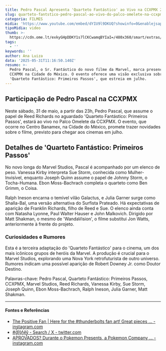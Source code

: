 ```yaml
---
title: Pedro Pascal Apresenta 'Quarteto Fantástico' ao Vivo na CCXPMX 2025
slug: quarteto-fantstico-pedro-pascal-ao-vivo-do-palco-omelete-na-ccxpmx-veja
categoria: FILMES
midia: 'https://www.youtube.com/embed/dYIU9l9DKUQ?showinfo=0&enablejsapi=1'
tipoMidia: video
thumb: >-
  https://cdn.ome.lt/exkyGHpDDKY1s7lCKCwamqBYIaI=/480x360/smart/extras/conteudos/quarteto-fantastico_l4Kg4k9.png
tags:
  - ''
keywords: ''
author: Ana Luiza
data: '2025-05-31T11:16:50.140Z'
resumo: >-
  Pedro Pascal, o Sr. Fantástico do novo filme da Marvel, marca presença na
  CCXPMX na Cidade do México. O evento oferece uma visão exclusiva sobre
  'Quarteto Fantástico: Primeiros Passos', que estreia em julho.
---
```


## Participação de Pedro Pascal na CCXPMX

Neste sábado, 31 de maio, a partir das 23h, Pedro Pascal, que assume o papel de Reed Richards no aguardado 'Quarteto Fantástico: Primeiros Passos', estará ao vivo no Palco Omelete da CCXPMX. O evento, que ocorre no Centro Banamex, na Cidade do México, promete trazer novidades sobre o filme, previsto para chegar aos cinemas em julho.

## Detalhes de 'Quarteto Fantástico: Primeiros Passos'

No novo longa do Marvel Studios, Pascal é acompanhado por um elenco de peso. Vanessa Kirby interpreta Sue Storm, conhecida como Mulher-Invisível, enquanto Joseph Quinn assume o papel de Johnny Storm, o Tocha-Humana. Ebon Moss-Bachrach completa o quarteto como Ben Grimm, o Coisa.

Ralph Ineson encarna o temível vilão Galactus, e Julia Garner surge como Shalla-Bal, uma versão alternativa do Surfista Prateado. Há expectativas de aparição de Franklin Richards, filho de Reed e Sue. O elenco ainda conta com Natasha Lyonne, Paul Walter Hauser e John Malkovich. Dirigido por Matt Shakman, o mesmo de 'WandaVision', o filme substitui Jon Watts, anteriormente à frente do projeto.

### Curiosidades e Rumores

Esta é a terceira adaptação do 'Quarteto Fantástico' para o cinema, um dos mais icônicos grupos de heróis da Marvel. A produção é crucial para o Marvel Studios, explorando uma Nova York retrofuturista de outro universo. Rumores indicam uma possível aparição de Robert Downey Jr. como Doutor Destino.

Palavras-chave: Pedro Pascal, Quarteto Fantástico: Primeiros Passos, CCXPMX, Marvel Studios, Reed Richards, Vanessa Kirby, Sue Storm, Joseph Quinn, Ebon Moss-Bachrach, Ralph Ineson, Julia Garner, Matt Shakman.

---

#### Fontes e Referências

- [The Positive Fan | Here for the #thunderbolts fan art! Great pieces ... - instagram.com](https://www.instagram.com/p/DJcvQ4_P76L/)
- [#d͓̽i͓̽s͓̽n͓̽e͓̽y͓̽ - Search / X - twitter.com](https://twitter.com/search?q=%23d%CC%BD%CD%93i%CC%BD%CD%93s%CC%BD%CD%93n%CC%BD%CD%93e%CC%BD%CD%93y%CC%BD%CD%93&src=hashtag_click)
- [APROVADOS? Durante o Pokemon Presents, a Pokemon Company ... - instagram.com](https://www.instagram.com/p/DGlFyF6SYux/)
